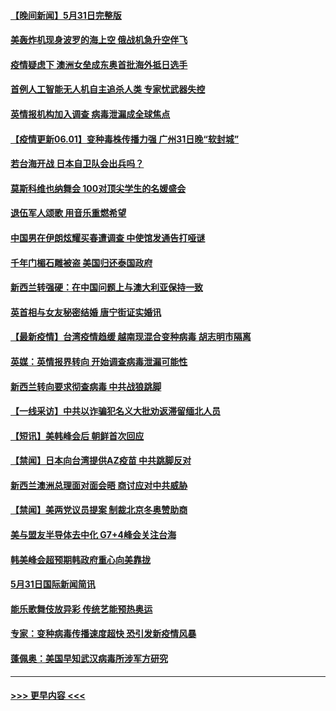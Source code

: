 #### [【晚间新闻】5月31日完整版](../pages/prog202/a103132264.md?t=06011353) 
#### [美轰炸机现身波罗的海上空 俄战机急升空伴飞](../pages/prog202/a103132223.md?t=06011353) 
#### [疫情疑虑下 澳洲女垒成东奥首批海外抵日选手](../pages/prog202/a103132182.md?t=06011353) 
#### [首例人工智能无人机自主追杀人类 专家忧武器失控](../pages/prog202/a103131752.md?t=06011353) 
#### [英情报机构加入调查 病毒泄漏成全球焦点](../pages/prog202/a103132115.md?t=06011353) 
#### [【疫情更新06.01】变种毒株传播力强 广州31日晚“软封城”](../pages/prog202/a103114528.md?t=06011353) 
#### [若台海开战 日本自卫队会出兵吗？](../pages/prog202/a103132067.md?t=06011353) 
#### [莫斯科维也纳舞会 100对顶尖学生的名媛盛会](../pages/prog202/a103132026.md?t=06011353) 
#### [退伍军人颂歌 用音乐重燃希望](../pages/prog202/a103132012.md?t=06011353) 
#### [中国男在伊朗炫耀买春遭调查 中使馆发通告打哑谜](../pages/prog202/a103131929.md?t=06011353) 
#### [千年门楣石雕被盗 美国归还泰国政府](../pages/prog202/a103131999.md?t=06011353) 
#### [新西兰转强硬：在中国问题上与澳大利亚保持一致](../pages/prog202/a103130558.md?t=06011353) 
#### [英首相与女友秘密结婚 唐宁街证实婚讯](../pages/prog202/a103131995.md?t=06011353) 
#### [【最新疫情】台湾疫情趋缓 越南现混合变种病毒 胡志明市隔离](../pages/prog202/a103131821.md?t=06011353) 
#### [英媒：英情报界转向 开始调查病毒泄漏可能性](../pages/prog202/a103131895.md?t=06011353) 
#### [新西兰转向要求彻查病毒 中共战狼跳脚](../pages/prog202/a103131909.md?t=06011353) 
#### [【一线采访】中共以诈骗犯名义大批劝返滞留缅北人员](../pages/prog202/a103131847.md?t=06011353) 
#### [【短讯】美韩峰会后 朝鲜首次回应](../pages/prog202/a103131839.md?t=06011353) 
#### [【禁闻】日本向台湾提供AZ疫苗 中共跳脚反对](../pages/prog202/a103131829.md?t=06011353) 
#### [新西兰澳洲总理面对面会晤 商讨应对中共威胁](../pages/prog202/a103131844.md?t=06011353) 
#### [【禁闻】美两党议员提案 制裁北京冬奥赞助商](../pages/prog202/a103131779.md?t=06011353) 
#### [美与盟友半导体去中化 G7+4峰会关注台海](../pages/prog202/a103131783.md?t=06011353) 
#### [韩美峰会超预期韩政府重心向美靠拢](../pages/prog202/a103131762.md?t=06011353) 
#### [5月31日国际新闻简讯](../pages/prog202/a103131546.md?t=06011353) 
#### [能乐歌舞伎放异彩 传统艺能预热奥运](../pages/prog202/a103131556.md?t=06011353) 
#### [专家：变种病毒传播速度超快 恐引发新疫情风暴](../pages/prog202/a103131525.md?t=06011353) 
#### [蓬佩奥：美国早知武汉病毒所涉军方研究](../pages/prog202/a103131484.md?t=06011353) 

----
#### [ >>> 更早内容 <<< ](../indexes/prog202-earlier.md)
